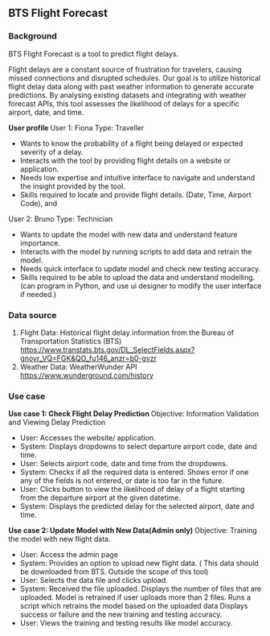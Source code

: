 ## BTS Flight Forecast

### Background 
BTS Flight Forecast is a tool to predict flight delays.

Flight delays are a constant source of frustration for travelers, causing missed connections and disrupted schedules.
Our goal is to utilize historical flight delay data along with past weather information to generate accurate predictions.
By analysing existing datasets and integrating with weather forecast APIs, this tool assesses the likelihood of delays for a specific airport, date, and time.

<b> User profile </b>
User 1: Fiona
Type: Traveller 

- Wants to know the probability of a flight being delayed or expected severity of a delay.
- Interacts with the tool by providing flight details on a website or application.
- Needs low expertise and intuitive interface to navigate and understand the insight provided by the tool.
- Skills required to locate and provide flight details. (Date, Time, Airport Code), and 

User 2: Bruno
Type: Technician

- Wants to update the model with new data and understand feature importance.
- Interacts with the model by running scripts to add data and retrain the model.
- Needs quick interface to update model and check new testing accuracy.
- Skills required to be able to upload the data and understand modelling.
  (can program in Python, and use ui designer to modify the user interface if needed.)

### Data source 
1. Flight Data: Historical flight delay information from the Bureau of Transportation Statistics (BTS)
   https://www.transtats.bts.gov/DL_SelectFields.aspx?gnoyr_VQ=FGK&QO_fu146_anzr=b0-gvzr
2. Weather Data: WeatherWunder API
   https://www.wunderground.com/history

### Use case

<b> Use case 1: Check Flight Delay Prediction </b>
Objective: Information Validation and Viewing Delay Prediction

- User: Accesses the website/ application.
- System: Displays dropdowns to select departure airport code, date and time.
- User: Selects airport code, date and time from the dropdowns.
- System: Checks if all the required data is entered. Shows error if one any of the fields is not entered, or date is too far in the future.
- User: Clicks button to view the likelihood of delay of a flight starting from the departure airport at the given datetime.
- System: Displays the predicted delay for the selected airport, date and time.

<b> Use case 2: Update Model with New Data(Admin only) </b>
Objective: Training the model with new flight data.

- User: Access the admin page
- System: Provides an option to upload new flight data. ( This data should be downloaded from BTS. Outside the scope of this tool)
- User: Selects the data file and clicks upload.
- System: Received the file uploaded. Displays the number of files that are uploaded. Model is retrained if user uploads more than 2 files. 
  Runs a script which retrains the model based on the uploaded data Displays success or failure and the new training and testing accuracy. 
- User: Views the training and testing results like model accuracy.
